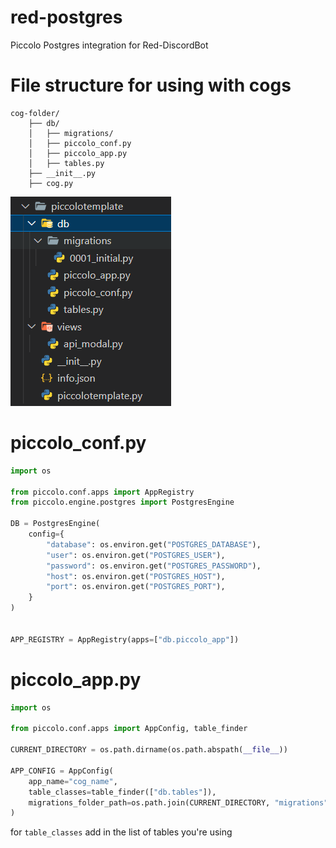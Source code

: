 # red-postgres

Piccolo Postgres integration for Red-DiscordBot

# File structure for using with cogs
```
cog-folder/
    ├── db/
    │   ├── migrations/
    │   ├── piccolo_conf.py
    │   ├── piccolo_app.py
    │   ├── tables.py
    ├── __init__.py
    ├── cog.py
```
![SCHEMA](.github\ASSETS\schema.png)

# piccolo_conf.py
```python
import os

from piccolo.conf.apps import AppRegistry
from piccolo.engine.postgres import PostgresEngine

DB = PostgresEngine(
    config={
        "database": os.environ.get("POSTGRES_DATABASE"),
        "user": os.environ.get("POSTGRES_USER"),
        "password": os.environ.get("POSTGRES_PASSWORD"),
        "host": os.environ.get("POSTGRES_HOST"),
        "port": os.environ.get("POSTGRES_PORT"),
    }
)


APP_REGISTRY = AppRegistry(apps=["db.piccolo_app"])
```

# piccolo_app.py
```python
import os

from piccolo.conf.apps import AppConfig, table_finder

CURRENT_DIRECTORY = os.path.dirname(os.path.abspath(__file__))

APP_CONFIG = AppConfig(
    app_name="cog_name",
    table_classes=table_finder(["db.tables"]),
    migrations_folder_path=os.path.join(CURRENT_DIRECTORY, "migrations"),
)
```
for `table_classes` add in the list of tables you're using